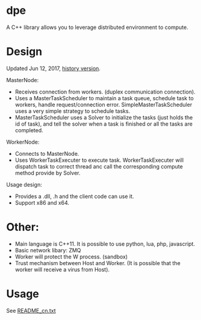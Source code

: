 # dpe
A C++ library allows you to leverage distributed environment to compute.

# Design
Updated Jun 12, 2017, [history version](https://github.com/baihacker/dcfpe/blob/master/docs/design_diary.txt).

MasterNode:
* Receives connection from workers. (duplex communication connection).
* Uses a MasterTaskScheduler to maintain a task queue, schedule task to workers, handle request/connection error. SimpleMasterTaskScheduler uses a very simple strategy to schedule tasks.
* MasterTaskScheduler uses a Solver to initialize the tasks (just holds the id of task), and tell the solver when a task is finished or all the tasks are completed.

WorkerNode:
* Connects to MasterNode.
* Uses WorkerTaskExecuter to execute task. WorkerTaskExecuter will dispatch task to correct thread anc call the corresponding compute method provide by Solver.

Usage design:
* Provides a .dll, .h and the client code can use it.
* Support x86 and x64.

# Other:
* Main language is C++11. It is possible to use python, lua, php, javascript.
* Basic network libary: ZMQ
* Worker will protect the W process. (sandbox)
* Trust mechanism between Host and Worker. (It is possible that the worker will receive a virus from Host).

# Usage
See [README_cn.txt](https://github.com/baihacker/dcfpe/blob/master/src/dpe/README_cn.txt)

